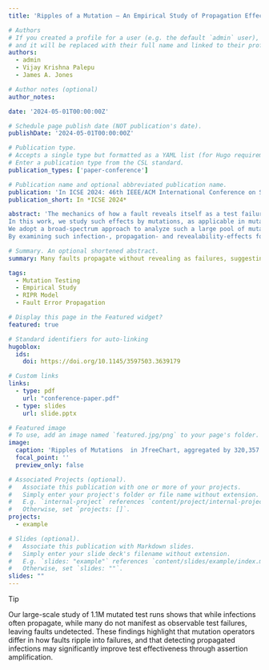 ```yaml
---
title: 'Ripples of a Mutation — An Empirical Study of Propagation Effects in Mutation Testing'

# Authors
# If you created a profile for a user (e.g. the default `admin` user), write the username (folder name) here
# and it will be replaced with their full name and linked to their profile.
authors:
  - admin
  - Vijay Krishna Palepu
  - James A. Jones

# Author notes (optional)
author_notes:

date: '2024-05-01T00:00:00Z'

# Schedule page publish date (NOT publication's date).
publishDate: '2024-05-01T00:00:00Z'

# Publication type.
# Accepts a single type but formatted as a YAML list (for Hugo requirements).
# Enter a publication type from the CSL standard.
publication_types: ['paper-conference']

# Publication name and optional abbreviated publication name.
publication: 'In ICSE 2024: 46th IEEE/ACM International Conference on Software Engineering'
publication_short: In *ICSE 2024*

abstract: 'The mechanics of how a fault reveals itself as a test failure is of keen interest to software researchers and practitioners alike. An improved understanding of how faults translate to failures can guide improvements in broad facets of software testing, ranging from test suite design to automated program repair, which are premised on the understanding that the presence of faults would alter some test executions.
In this work, we study such effects by mutations, as applicable in mutation testing. Mutation testing enables the generation of a large corpus of faults; thereby harvesting a large pool of mutated test runs for analysis. Specifically, we analyze more than 1.1 million mutated test runs to study if and how the underlying mutations induce infections that propagate their way to observable failures.
We adopt a broad-spectrum approach to analyze such a large pool of mutated runs. For every mutated test run, we are able to determine: (a) if the mutation induced a state infection; (b) if the infection propagated through the end of the test run; and (c) if the test failed in the presence of a propagated infection.
By examining such infection-, propagation- and revealability-effects for more than 43,000 mutations executed across 1.1 million test runs we are able to arrive at some surprising findings. Our results find that once state infection is observed, propagation is frequently detected; however, a propagated infection does not always reveal itself as a test failure. We also find that a significant portion of survived mutants in our study could have been killed by observing propagated state infections that were left undetected. Finally, we also find that different mutation operators can demonstrate substantial differences in their specific impacts on the execution-to-failure ripples of the resulting mutations.'

# Summary. An optional shortened abstract.
summary: Many faults propagate without revealing as failures, suggesting that observing propagated infections can substantially improve test effectiveness through assertion amplification.

tags:
  - Mutation Testing
  - Empirical Study
  - RIPR Model
  - Fault Error Propagation

# Display this page in the Featured widget?
featured: true

# Standard identifiers for auto-linking
hugoblox:
  ids:
    doi: https://doi.org/10.1145/3597503.3639179

# Custom links
links:
  - type: pdf
    url: "conference-paper.pdf"
  - type: slides
    url: slide.pptx

# Featured image
# To use, add an image named `featured.jpg/png` to your page's folder.
image:
  caption: 'Ripples of Mutations  in JfreeChart, aggregated by 320,357 mutation runs'
  focal_point: ''
  preview_only: false

# Associated Projects (optional).
#   Associate this publication with one or more of your projects.
#   Simply enter your project's folder or file name without extension.
#   E.g. `internal-project` references `content/project/internal-project/index.md`.
#   Otherwise, set `projects: []`.
projects:
  - example

# Slides (optional).
#   Associate this publication with Markdown slides.
#   Simply enter your slide deck's filename without extension.
#   E.g. `slides: "example"` references `content/slides/example/index.md`.
#   Otherwise, set `slides: ""`.
slides: ""
---
```


> [!Tip]
> Our large-scale study of 1.1M mutated test runs shows that while infections often propagate, while many do not manifest as observable test failures, leaving faults undetected. These findings highlight that mutation operators differ in how faults ripple into failures, and that detecting propagated infections may significantly improve test effectiveness through assertion amplification.


<!--# Add the publication's **full text** or **supplementary notes** here. You can use rich formatting such as including [code, math, and images](https://docs.hugoblox.com/content/writing-markdown-latex/).-->
